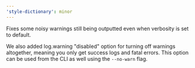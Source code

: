 ```yaml
---
'style-dictionary': minor
---
```


Fixes some noisy warnings still being outputted even when verbosity is set to default.

We also added log.warning "disabled" option for turning off warnings altogether, meaning you only get success logs and fatal errors.
This option can be used from the CLI as well using the `--no-warn` flag.
